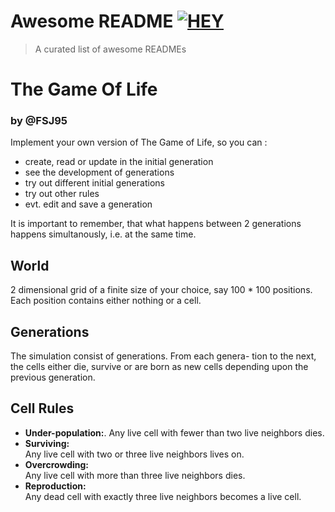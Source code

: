# Awesome README [![HEY](https://cdn.rawgit.com/sindresorhus/awesome/d7305f38d29fed78fa85652e3a63e154dd8e8829/media/badge.svg)](https://github.com/sindresorhus/awesome)
> A curated list of awesome READMEs

# The Game Of Life <h3> by @FSJ95
Implement your own version of The Game of Life, so you can :
- create, read or update in the initial generation
- see the development of generations
- try out different initial generations
- try out other rules
- evt. edit and save a generation

It is important to remember, that what happens between 2 generations happens
simultanously, i.e. at the same time.
## World
2 dimensional grid of a finite size of your choice, say 100 * 100 positions.  
Each position contains either nothing or a cell.

## Generations
The simulation consist of generations. From each genera- tion to the next, the cells either die, survive or are born as new cells depending upon the previous generation.

## Cell Rules
- **Under-population:**. 
  Any live cell with fewer than two live neighbors dies.
- **Surviving:**  
  Any live cell with two or three live neighbors lives on.
- **Overcrowding:**  
  Any live cell with more than three live neighbors dies.
- **Reproduction:**  
  Any dead cell with exactly three live neighbors becomes a live cell.
